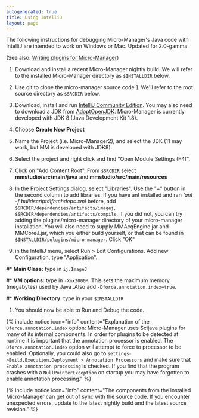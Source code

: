 ```yaml
---
autogenerated: true
title: Using IntelliJ
layout: page
---
```


The following instructions for debugging Micro-Manager's Java code with
IntelliJ are intended to work on Windows or Mac. Updated for 2.0-gamma

(See also: [Writing plugins for
Micro-Manager](Writing_plugins_for_Micro-Manager "wikilink"))

1.  Download and install a recent Micro-Manager nightly build. We will
    refer to the installed Micro-Manager directory as `$INSTALLDIR`
    below.

1.  Use git to clone the micro-manager source code
    [1](https://github.com/micro-manager/micro-manager). We'll refer to
    the root source directory as `$SRCDIR` below.

1.  Download, install and run [IntelliJ Community
    Edition](https://www.jetbrains.com/idea/download). You may also need
    to download a JDK from [AdoptOpenJDK](https://adoptopenjdk.net/).
    Micro-Manager is currently developed with JDK 8 (Java Development
    Kit 1.8).


1.  Choose **Create New Project**


1.  Name the Project (i.e. Micro-Manager2), and select the JDK (11 may
    work, but MM is developed with JDK8).


1.  Select the project and right click and find "Open Module Settings
    (F4)".


1.  Click on "Add Content Root". From `$SRCDIR` select
    **mmstudio/src/main/java** and **mmstudio/src/main/resources**

1.  In the Project Settings dialog, select "Libraries". Use the "+"
    button in the second column to add libraries. If you have ant
    installed and ran *'ant -f buildscripts\\fetchdeps.xml* before, add
    `$SRCDIR/dependencies/artifacts/imagej`,
    `$SRCDIR/dependencies/artifacts/compile`. If you did not, you can
    try adding the plugins/micro-manager directory of your micro-manager
    installation. You will also need to supply MMAcqEngine.jar and
    MMCoreJ.jar, which you either build yourself, or that can be found
    in `$INSTALLDIR/polugins/micro-manager`. Click "OK"

1.  in the IntelliJ menu, select Run &gt; Edit Configurations. Add new
    Configuration, type "Application".

\#\* **Main Class:** type in `ij.ImageJ`

\#\* **VM options:** type in `-Xmx3000M`. This sets the maximum memory
(megabytes) used by Java .Also add `-Dforce.annotation.index=true`.

\#\* **Working Directory:** type in your `$INSTALLDIR`

1.  You should now be able to Run and Debug the code.

{% include notice icon="info" content="Explanation of the `Dforce.annotation.index` option: Micro-Manager uses Scijava plugins for many of its internal components. In order for plugins to be detected at runtime it is important that the annotation processor is enabled. The `Dforce.annotation.index` option will attempt to force to processor to be enabled. Optionally, you could also go to `settings->Build,Execution,Deployment > Annotation
Processors` and make sure that `Enable annotation processing` is
checked. If you find that the program crashes with a
`NullPointerException` on startup you may have forgotten to enable
annotation processing." %}

{% include notice icon="info" content="The components from the installed Micro-Manager can get out of sync with the source code. If you encounter unexpected errors, update to the latest nightly build and the latest source revision." %}
